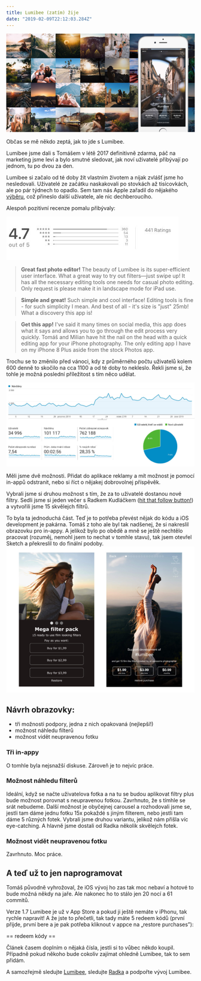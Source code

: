 ```yaml
---
title: Lumibee (zatím) žije
date: "2019-02-09T22:12:03.284Z"
---
```


![Promo](./cover.jpg)

Občas se mě někdo zeptá, jak to jde s Lumibee.

Lumibee jsme dali s Tomášem v létě 2017 definitivně zdarma, páč na marketing jsme leví a bylo smutné sledovat, jak noví uživatelé přibývají po jednom, tu po dvou za den.

Lumibee si začalo od té doby žít vlastním životem a nijak zvlášť jsme ho nesledovali. Uživatelé ze začátku naskakovali po stovkách až tisícovkách, ale po pár týdnech to opadlo. Sem tam nás Apple zařadil do nějakého [výběru](https://itunes.apple.com/us/story/id1355070858), což přineslo další uživatele, ale nic dechberoucího.

Alespoň pozitivní recenze pomalu přibývaly:

![Recenze v App Store](./appstore-reviews.jpg)

> **Great fast photo editor!** 
> The beauty of Lumibee is its super-efficient user interface.  What a great way to try out filters—just swipe up!  It has all the necessary editing tools one needs for casual photo editing.  Only request is please make it in landscape mode for iPad use.

> **Simple and great!**
> Such simple and cool interface! Editing tools is fine - for such simplicity I mean. And best of all - it's size is "just" 25mb! What a discovery this app is!

> **Get this app!**
> I've said it many times on social media, this app does what it says and allows you to go through the edit process very quickly. Tomáš and Milian have hit the nail on the head with a quick editing app for your iPhone photography. The only editing app I have on my iPhone 8 Plus aside from the stock Photos app.

Trochu se to změnilo před vánoci, kdy z průměrného počtu uživatelů kolem 600 denně to skočilo na cca 1100 a od té doby to nekleslo. Řekli jsme si, že tohle je možná poslední příležitost s tím něco udělat.

![Google Analytics](./analytics.jpg)

Měli jsme dvě možnosti. Přidat do aplikace reklamy a mít možnost je pomocí in-appů odstranit, nebo si říct o nějakej dobrovolnej příspěvěk.

Vybrali jsme si druhou možnost s tím, že za to uživatelé dostanou nové filtry. Sedli jsme si jeden večer s Radkem Kudláčkem ([hit that follow button!](https://www.instagram.com/radek_kudlacek/)) a vytvořili jsme 15 skvělejch filtrů.

To byla ta jednoduchá část. Teď je to potřeba převést nějak do kódu a iOS development je pakárna.
Tomáš z toho ale byl tak nadšenej, že si nakreslil obrazovku pro in-appy. A jelikož bylo po obědě a mně se ještě nechtělo pracovat (rozuměj, nemohl jsem to nechat v tomhle stavu), tak jsem otevřel Sketch a překreslil to do finální podoby.
![Wireframe a mockup obrazovky](./wireframe-mockup.jpg)

## Návrh obrazovky:
- tři možnosti podpory, jedna z nich opakovaná (nejlepší!)
- možnost náhledu filterů
- možnost vidět neupravenou fotku

### Tři in-appy

O tomhle byla nejsnažší diskuse. Zároveň je to nejvíc práce.

### Možnost náhledu filterů

Ideální, když se načte uživatelova fotka a na tu se budou aplikovat filtry plus bude možnost porovnat s neupravenou fotkou. Zavrhnuto, že s tímhle se srát nebudeme.
Další možnost je obyčejnej carousel a rozhodovali jsme se, jestli tam dáme jednu fotku 15x pokaždé s jiným filterem, nebo jestli tam dáme 5 různých fotek. Vybrali jsme druhou variantu, jelikož nám přišla víc eye-catching. A hlavně jsme dostali od Radka několik skvělejch fotek.

### Možnost vidět neupravenou fotku

Zavrhnuto. Moc práce.

## A teď už to jen naprogramovat

Tomáš původně vyhrožoval, že iOS vývoj ho zas tak moc nebaví a hotové to bude možná někdy na jaře. Ale nakonec ho to stálo jen 20 nocí a 61 commitů.

Verze 1.7 Lumibee je už v App Store a pokud ji ještě nemáte v iPhonu, tak rychle napravit! A že jste to přečetli, tak tady máte 5 redeem kódů (první přijde, první bere a je pak potřeba kliknout v appce na „restore purchases”):

== redeem kódy ==

Článek časem doplním o nějaká čísla, jestli si to vůbec někdo koupil. Případně pokud někoho bude cokoliv zajímat ohledně Lumibee, tak to sem přidám.

A samozřejmě sledujte [Lumibee](https://www.instagram.com/lumibeephoto/), sledujte [Radka](https://www.instagram.com/radek_kudlacek/) a podpořte vývoj Lumibee.
